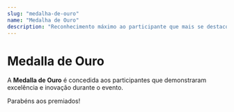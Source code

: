 ```yaml
---
slug: "medalha-de-ouro"
name: "Medalha de Ouro"
description: "Reconhecimento máximo ao participante que mais se destacou no evento por sua contribuição inovadora."
---
```


# Medalla de Ouro

A **Medalla de Ouro** é concedida aos participantes que demonstraram excelência e inovação durante o evento.

Parabéns aos premiados!
